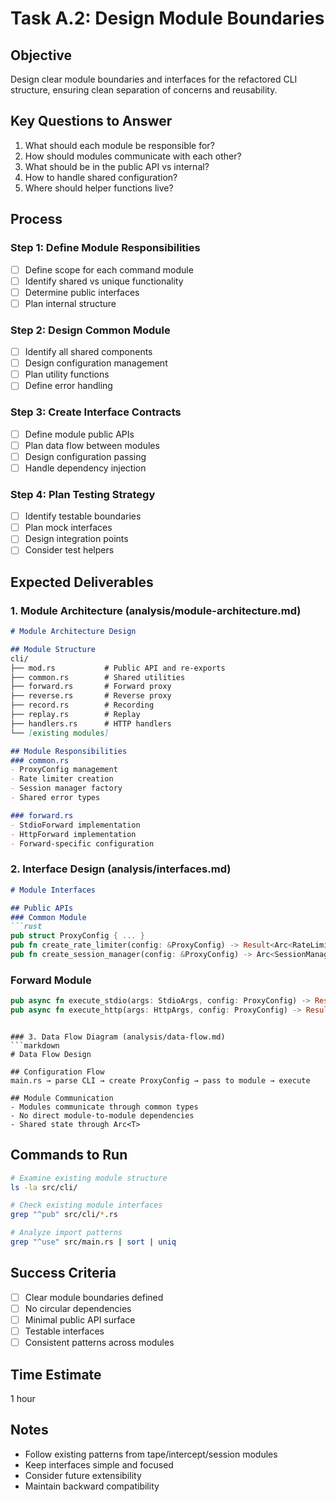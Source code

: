 # Task A.2: Design Module Boundaries

## Objective
Design clear module boundaries and interfaces for the refactored CLI structure, ensuring clean separation of concerns and reusability.

## Key Questions to Answer
1. What should each module be responsible for?
2. How should modules communicate with each other?
3. What should be in the public API vs internal?
4. How to handle shared configuration?
5. Where should helper functions live?

## Process

### Step 1: Define Module Responsibilities
- [ ] Define scope for each command module
- [ ] Identify shared vs unique functionality
- [ ] Determine public interfaces
- [ ] Plan internal structure

### Step 2: Design Common Module
- [ ] Identify all shared components
- [ ] Design configuration management
- [ ] Plan utility functions
- [ ] Define error handling

### Step 3: Create Interface Contracts
- [ ] Define module public APIs
- [ ] Plan data flow between modules
- [ ] Design configuration passing
- [ ] Handle dependency injection

### Step 4: Plan Testing Strategy
- [ ] Identify testable boundaries
- [ ] Plan mock interfaces
- [ ] Design integration points
- [ ] Consider test helpers

## Expected Deliverables

### 1. Module Architecture (analysis/module-architecture.md)
```markdown
# Module Architecture Design

## Module Structure
cli/
├── mod.rs           # Public API and re-exports
├── common.rs        # Shared utilities
├── forward.rs       # Forward proxy
├── reverse.rs       # Reverse proxy
├── record.rs        # Recording
├── replay.rs        # Replay
├── handlers.rs      # HTTP handlers
└── [existing modules]

## Module Responsibilities
### common.rs
- ProxyConfig management
- Rate limiter creation
- Session manager factory
- Shared error types

### forward.rs
- StdioForward implementation
- HttpForward implementation
- Forward-specific configuration
```

### 2. Interface Design (analysis/interfaces.md)
```markdown
# Module Interfaces

## Public APIs
### Common Module
```rust
pub struct ProxyConfig { ... }
pub fn create_rate_limiter(config: &ProxyConfig) -> Result<Arc<RateLimiter>>
pub fn create_session_manager(config: &ProxyConfig) -> Arc<SessionManager>
```

### Forward Module
```rust
pub async fn execute_stdio(args: StdioArgs, config: ProxyConfig) -> Result<()>
pub async fn execute_http(args: HttpArgs, config: ProxyConfig) -> Result<()>
```
```

### 3. Data Flow Diagram (analysis/data-flow.md)
```markdown
# Data Flow Design

## Configuration Flow
main.rs → parse CLI → create ProxyConfig → pass to module → execute

## Module Communication
- Modules communicate through common types
- No direct module-to-module dependencies
- Shared state through Arc<T>
```

## Commands to Run
```bash
# Examine existing module structure
ls -la src/cli/

# Check existing module interfaces
grep "^pub" src/cli/*.rs

# Analyze import patterns
grep "^use" src/main.rs | sort | uniq
```

## Success Criteria
- [ ] Clear module boundaries defined
- [ ] No circular dependencies
- [ ] Minimal public API surface
- [ ] Testable interfaces
- [ ] Consistent patterns across modules

## Time Estimate
1 hour

## Notes
- Follow existing patterns from tape/intercept/session modules
- Keep interfaces simple and focused
- Consider future extensibility
- Maintain backward compatibility